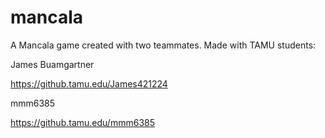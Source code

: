 # mancala
A Mancala game created with two teammates. Made with TAMU students:

James Buamgartner

https://github.tamu.edu/James421224

mmm6385

https://github.tamu.edu/mmm6385
